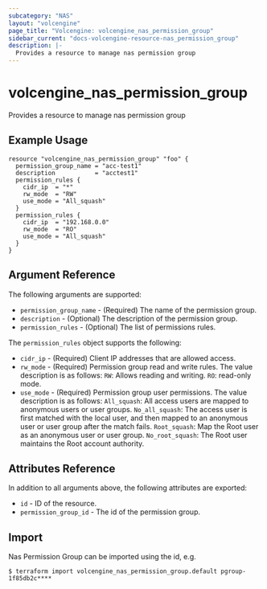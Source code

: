 ```yaml
---
subcategory: "NAS"
layout: "volcengine"
page_title: "Volcengine: volcengine_nas_permission_group"
sidebar_current: "docs-volcengine-resource-nas_permission_group"
description: |-
  Provides a resource to manage nas permission group
---
```

# volcengine_nas_permission_group
Provides a resource to manage nas permission group
## Example Usage
```hcl
resource "volcengine_nas_permission_group" "foo" {
  permission_group_name = "acc-test1"
  description           = "acctest1"
  permission_rules {
    cidr_ip  = "*"
    rw_mode  = "RW"
    use_mode = "All_squash"
  }
  permission_rules {
    cidr_ip  = "192.168.0.0"
    rw_mode  = "RO"
    use_mode = "All_squash"
  }
}
```
## Argument Reference
The following arguments are supported:
* `permission_group_name` - (Required) The name of the permission group.
* `description` - (Optional) The description of the permission group.
* `permission_rules` - (Optional) The list of permissions rules.

The `permission_rules` object supports the following:

* `cidr_ip` - (Required) Client IP addresses that are allowed access.
* `rw_mode` - (Required) Permission group read and write rules. The value description is as follows:
`RW`: Allows reading and writing.
`RO`: read-only mode.
* `use_mode` - (Required) Permission group user permissions. The value description is as follows:
`All_squash`: All access users are mapped to anonymous users or user groups.
`No_all_squash`: The access user is first matched with the local user, and then mapped to an anonymous user or user group after the match fails.
`Root_squash`: Map the Root user as an anonymous user or user group.
`No_root_squash`: The Root user maintains the Root account authority.

## Attributes Reference
In addition to all arguments above, the following attributes are exported:
* `id` - ID of the resource.
* `permission_group_id` - The id of the permission group.


## Import
Nas Permission Group can be imported using the id, e.g.
```
$ terraform import volcengine_nas_permission_group.default pgroup-1f85db2c****
```

